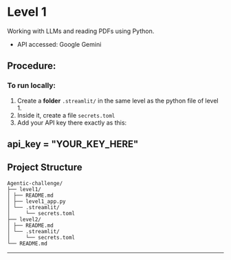 # Level 1

Working with LLMs and reading PDFs using Python.
- API accessed: Google Gemini

## Procedure:

### To run locally:
1. Create a **folder** `.streamlit/` in the same level as the python file of level 1.
2. Inside it, create a file `secrets.toml`
3. Add your API key there exactly as this:

api_key = "YOUR_KEY_HERE"
---
## Project Structure

```
Agentic-challenge/
├── level1/
│ ├── README.md
│ ├── level1_app.py
│ └── .streamlit/
│     └── secrets.toml
├── level2/
│ ├── README.md
│ └── .streamlit/
│     └── secrets.toml
└── README.md
```
---
